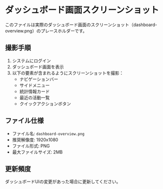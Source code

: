 # ダッシュボード画面スクリーンショット

このファイルは実際のダッシュボード画面のスクリーンショット（dashboard-overview.png）のプレースホルダーです。

## 撮影手順

1. システムにログイン
2. ダッシュボード画面を表示
3. 以下の要素が含まれるようにスクリーンショットを撮影：
   - ナビゲーションバー
   - サイドメニュー
   - 統計情報カード
   - 最近の活動一覧
   - クイックアクションボタン

## ファイル仕様

- ファイル名: `dashboard-overview.png`
- 推奨解像度: 1920x1080
- ファイル形式: PNG
- 最大ファイルサイズ: 2MB

## 更新頻度

ダッシュボードUIの変更があった場合に更新してください。